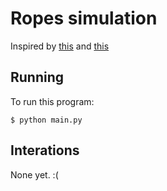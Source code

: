 # Ropes simulation

Inspired by [this](https://www.youtube.com/watch?v=PGk0rnyTa1U&t=241s) and [this](https://www.youtube.com/watch?v=KpJzoFzDDMw)

## Running
To run this program:
```
$ python main.py
```

## Interations
None yet. :(
